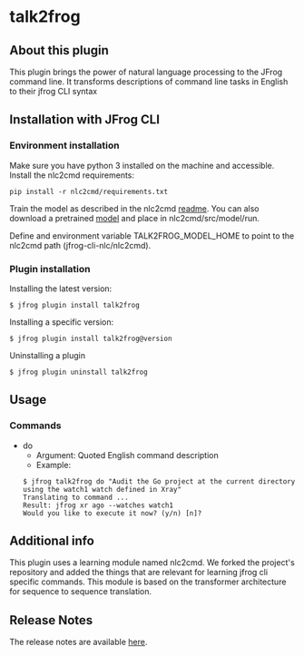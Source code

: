 # talk2frog

## About this plugin
This plugin brings the power of natural language processing to the JFrog command line. It transforms descriptions of command line tasks in English to their jfrog CLI syntax

## Installation with JFrog CLI
### Environment installation
Make sure you have python 3 installed on the machine and accessible. Install the nlc2cmd requirements:

`pip install -r nlc2cmd/requirements.txt`

Train the model as described in the nlc2cmd [readme](https://github.com/cohmoti/Magnum-NLC2CMD/blob/feature/jfrog-cli/README.md). You can also download a pretrained [model](link/to/file) and place in nlc2cmd/src/model/run.

Define and environment variable TALK2FROG_MODEL_HOME to point to the nlc2cmd path (jfrog-cli-nlc/nlc2cmd).

### Plugin installation
Installing the latest version:

`$ jfrog plugin install talk2frog`

Installing a specific version:

`$ jfrog plugin install talk2frog@version`

Uninstalling a plugin

`$ jfrog plugin uninstall talk2frog`

## Usage
### Commands
* do
    - Argument:
        Quoted English command description
    - Example:
    ```
  $ jfrog talk2frog do "Audit the Go project at the current directory using the watch1 watch defined in Xray"
  Translating to command ...
  Result: jfrog xr ago --watches watch1
  Would you like to execute it now? (y/n) [n]?

  ```

## Additional info
This plugin uses a learning module named nlc2cmd. We forked the project's repository and added the things that are relevant for learning jfrog cli specific commands. This module is based on the transformer architecture for sequence to sequence translation. 

## Release Notes
The release notes are available [here](RELEASE.md).

